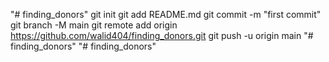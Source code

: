 "# finding_donors"  git init git add README.md git commit -m "first commit" git branch -M main git remote add origin https://github.com/walid404/finding_donors.git git push -u origin main
"# finding_donors" 
"# finding_donors" 
